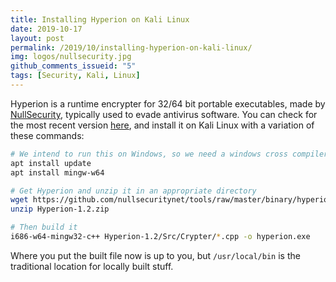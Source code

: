 ```yaml
---
title: Installing Hyperion on Kali Linux
date: 2019-10-17
layout: post
permalink: /2019/10/installing-hyperion-on-kali-linux/
img: logos/nullsecurity.jpg
github_comments_issueid: "5"
tags: [Security, Kali, Linux]
---
```

Hyperion is a runtime encrypter for 32/64 bit portable executables, made by [NullSecurity](http://nullsecurity.net/), typically used to evade antivirus software. You can check for the most recent version [here](https://github.com/nullsecuritynet/tools/tree/master/binary/hyperion/release), and install it on Kali Linux with a variation of these commands:

``` sh
# We intend to run this on Windows, so we need a windows cross compiler
apt install update
apt install mingw-w64

# Get Hyperion and unzip it in an appropriate directory
wget https://github.com/nullsecuritynet/tools/raw/master/binary/hyperion/release/Hyperion-1.2.zip
unzip Hyperion-1.2.zip

# Then build it
i686-w64-mingw32-c++ Hyperion-1.2/Src/Crypter/*.cpp -o hyperion.exe
```

Where you put the built file now is up to you, but ```/usr/local/bin``` is the traditional location for locally built stuff.